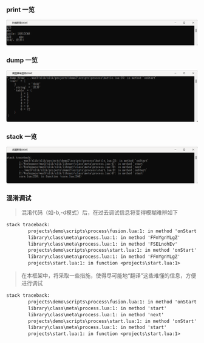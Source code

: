 ### print 一览

![Print](/docs/images/print.png)

### dump 一览

![Dump](/docs/images/dump.png)

### stack 一览

![Stack](/docs/images/stack.png)

### 混淆调试

> 混淆代码（如-b,-d模式）后，在过去调试信息将变得模糊难辨如下

```txt
stack traceback:
        projects\demo\scripts\process\fusion.lua:1: in method 'onStart'
        library\class\meta\process.lua:1: in method 'FFmYgnYLgZ'
        library\class\meta\process.lua:1: in method 'FSELnohEv'
        projects\demo\scripts\process\start.lua:1: in method 'onStart'
        library\class\meta\process.lua:1: in method 'FFmYgnYLgZ'
        projects\start.lua:1: in function <projects\start.lua:1>
```

> 在本框架中，将采取一些措施，使得尽可能地“翻译”这些难懂的信息，方便进行调试

```txt
stack traceback:
        projects\demo\scripts\process\fusion.lua:1: in method 'onStart'
        library\class\meta\process.lua:1: in method 'start'
        library\class\meta\process.lua:1: in method 'next'
        projects\demo\scripts\process\start.lua:1: in method 'onStart'
        library\class\meta\process.lua:1: in method 'start'
        projects\start.lua:1: in function <projects\start.lua:1>
```